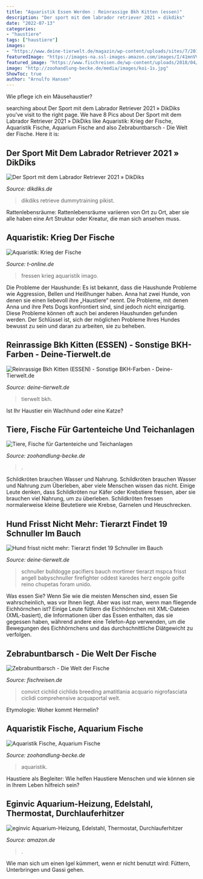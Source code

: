 ```yaml
---
title: "Aquaristik Essen Werden : Reinrassige Bkh Kitten (essen)"
description: "Der sport mit dem labrador retriever 2021 » dikdiks"
date: "2022-07-13"
categories:
- "haustiere"
tags: ["haustiere"]
images:
- "https://www.deine-tierwelt.de/magazin/wp-content/uploads/sites/7/2019/06/mortimer-1068x712.jpg"
featuredImage: "https://images-na.ssl-images-amazon.com/images/I/41mnVVXsEnL._AC_SL1001_.jpg"
featured_image: "https://www.fischreisen.de/wp-content/uploads/2018/04/11753217124_7013dc1e93_b.jpg"
image: "http://zoohandlung-becke.de/media/images/koi-1s.jpg"
ShowToc: true
author: "Arnulfo Hansen"
---
```



Wie pflege ich ein Mäusehaustier?

	

		
searching about Der Sport mit dem Labrador Retriever 2021 » DikDiks you've visit to the right page. We have 8 Pics about Der Sport mit dem Labrador Retriever 2021 » DikDiks like Aquaristik: Krieg der Fische, Aquaristik Fische, Aquarium Fische and also Zebrabuntbarsch - Die Welt der Fische. Here it is:
		
    
## Der Sport Mit Dem Labrador Retriever 2021 » DikDiks

<img loading=lazy src="https://dikdiks.de/wp-content/uploads/2019/11/Labrador-Retriever-Training.jpg" onerror="this.onerror=null;this.src='https://tse1.mm.bing.net/th?id=OIP.ldnpi3pOEEMED3AHtgBHcAHaE8&amp;pid=15.1';" alt="Der Sport mit dem Labrador Retriever 2021 » DikDiks">

_Source: dikdiks.de_

>dikdiks retrieve dummytraining pikist. 

	

Rattenlebensräume: Rattenlebensräume variieren von Ort zu Ort, aber sie alle haben eine Art Struktur oder Kreatur, die man sich ansehen muss.

    
## Aquaristik: Krieg Der Fische

<img loading=lazy src="https://bilder.t-online.de/b/40/78/83/08/id_40788308/610/tid_da/index.jpg" onerror="this.onerror=null;this.src='https://tse1.mm.bing.net/th?id=OIP.1utodS-ENfNByDHPJ4PuoQHaDv&amp;pid=15.1';" alt="Aquaristik: Krieg der Fische">

_Source: t-online.de_

>fressen krieg aquaristik imago. 

	

Die Probleme der Haushunde: Es ist bekannt, dass die Haushunde Probleme wie Aggression, Bellen und Heißhunger haben.
Anna hat zwei Hunde, von denen sie einen liebevoll ihre „Haustiere“ nennt. Die Probleme, mit denen Anna und ihre Pets Dogs konfrontiert sind, sind jedoch nicht einzigartig. Diese Probleme können oft auch bei anderen Haushunden gefunden werden. Der Schlüssel ist, sich der möglichen Probleme Ihres Hundes bewusst zu sein und daran zu arbeiten, sie zu beheben.

    
## Reinrassige Bkh Kitten (ESSEN) - Sonstige BKH-Farben - Deine-Tierwelt.de

<img loading=lazy src="https://www.deine-tierwelt.de/fotos/127278873_xl.jpg" onerror="this.onerror=null;this.src='https://tse1.mm.bing.net/th?id=OIP.9XR5XsK-guLPoWgKGVGLpQHaJ4&amp;pid=15.1';" alt="Reinrassige Bkh Kitten (ESSEN) - Sonstige BKH-Farben - Deine-Tierwelt.de">

_Source: deine-tierwelt.de_

>tierwelt bkh. 

	

Ist Ihr Haustier ein Wachhund oder eine Katze?

    
## Tiere, Fische Für Gartenteiche Und Teichanlagen

<img loading=lazy src="http://zoohandlung-becke.de/media/images/koi-1s.jpg" onerror="this.onerror=null;this.src='https://tse1.mm.bing.net/th?id=OIP.Ru_I2WXHh3hsKbkjqtAS4gAAAA&amp;pid=15.1';" alt="Tiere, Fische für Gartenteiche und Teichanlagen">

_Source: zoohandlung-becke.de_

>. 

	

Schildkröten brauchen Wasser und Nahrung.
Schildkröten brauchen Wasser und Nahrung zum Überleben, aber viele Menschen wissen das nicht. Einige Leute denken, dass Schildkröten nur Käfer oder Krebstiere fressen, aber sie brauchen viel Nahrung, um zu überleben. Schildkröten fressen normalerweise kleine Beutetiere wie Krebse, Garnelen und Heuschrecken.

    
## Hund Frisst Nicht Mehr: Tierarzt Findet 19 Schnuller Im Bauch

<img loading=lazy src="https://www.deine-tierwelt.de/magazin/wp-content/uploads/sites/7/2019/06/mortimer-1068x712.jpg" onerror="this.onerror=null;this.src='https://tse2.mm.bing.net/th?id=OIP.9oVIyRRFNysOUkH1UeOQtAHaE8&amp;pid=15.1';" alt="Hund frisst nicht mehr: Tierarzt findet 19 Schnuller im Bauch">

_Source: deine-tierwelt.de_

>schnuller bulldogge pacifiers bauch mortimer tierarzt mspca frisst angell babyschnuller firefighter oddest karedes herz engole golfe reino chupetas foram unido. 

	

Was essen Sie?
Wenn Sie wie die meisten Menschen sind, essen Sie wahrscheinlich, was vor Ihnen liegt. Aber was isst man, wenn man fliegende Eichhörnchen ist? Einige Leute füttern die Eichhörnchen mit XML-Dateien (XML-basiert), die Informationen über das Essen enthalten, das sie gegessen haben, während andere eine Telefon-App verwenden, um die Bewegungen des Eichhörnchens und das durchschnittliche Diätgewicht zu verfolgen.

    
## Zebrabuntbarsch - Die Welt Der Fische

<img loading=lazy src="https://www.fischreisen.de/wp-content/uploads/2018/04/11753217124_7013dc1e93_b.jpg" onerror="this.onerror=null;this.src='https://tse1.mm.bing.net/th?id=OIP.bsJncO_tA4GHb0A8GmqcLAHaE5&amp;pid=15.1';" alt="Zebrabuntbarsch - Die Welt der Fische">

_Source: fischreisen.de_

>convict cichlid cichlids breeding amatitlania acquario nigrofasciata ciclidi comprehensive acquaportal welt. 

	

Etymologie: Woher kommt Hermelin?

    
## Aquaristik Fische, Aquarium Fische

<img loading=lazy src="https://zoohandlung-becke.de/media/images/aquarium-fische-4-large.jpg" onerror="this.onerror=null;this.src='https://tse4.mm.bing.net/th?id=OIP.VcWu9z4WKwBox3VYf8qj6AHaFZ&amp;pid=15.1';" alt="Aquaristik Fische, Aquarium Fische">

_Source: zoohandlung-becke.de_

>aquaristik. 

	

Haustiere als Begleiter: Wie helfen Haustiere Menschen und wie können sie in Ihrem Leben hilfreich sein?

    
## Eginvic Aquarium-Heizung, Edelstahl, Thermostat, Durchlauferhitzer

<img loading=lazy src="https://images-na.ssl-images-amazon.com/images/I/41mnVVXsEnL._AC_SL1001_.jpg" onerror="this.onerror=null;this.src='https://tse2.mm.bing.net/th?id=OIP.YWcvWGDwZCty-3pN6NbWAAHaJ5&amp;pid=15.1';" alt="eginvic Aquarium-Heizung, Edelstahl, Thermostat, Durchlauferhitzer">

_Source: amazon.de_

>. 

	

Wie man sich um einen Igel kümmert, wenn er nicht benutzt wird: Füttern, Unterbringen und Gassi gehen.

